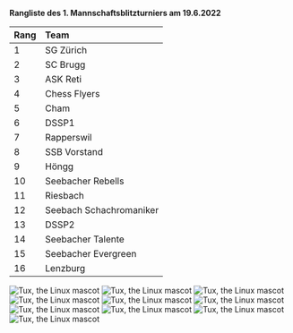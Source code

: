 **Rangliste des 1. Mannschaftsblitzturniers am 19.6.2022** <br/>

| Rang | Team | 
|:--|:---------------------------|
|1  | SG Zürich |
|2  | SC Brugg |
|3  | ASK Reti |
|4  | Chess Flyers |
|5  | Cham |
|6  | DSSP1 |
|7  | Rapperswil |
|8  | SSB Vorstand |
|9  | Höngg |
|10 | Seebacher Rebells |
|11 | Riesbach |
|12 | Seebach Schachromaniker |
|13 | DSSP2 |
|14 | Seebacher Talente |
|15 | Seebacher Evergreen |
|16 | Lenzburg |

![Tux, the Linux mascot](/mannschaftshblitz/1.jpg)
![Tux, the Linux mascot](/mannschaftshblitz/2.jpg)
![Tux, the Linux mascot](/mannschaftshblitz/3.jpg)
![Tux, the Linux mascot](/mannschaftshblitz/4.jpg)
![Tux, the Linux mascot](/mannschaftshblitz/5.jpg)
![Tux, the Linux mascot](/mannschaftshblitz/6.jpg)
![Tux, the Linux mascot](/mannschaftshblitz/7.jpg)
![Tux, the Linux mascot](/mannschaftshblitz/8.jpg)
![Tux, the Linux mascot](/mannschaftshblitz/9.jpg)
![Tux, the Linux mascot](/mannschaftshblitz/0.jpg)
